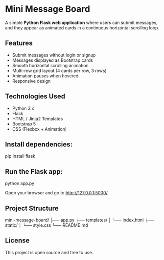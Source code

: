 # Mini Message Board

A simple **Python Flask web application** where users can submit messages, and they appear as animated cards in a continuous horizontal scrolling loop.

## Features

- Submit messages without login or signup
- Messages displayed as Bootstrap cards
- Smooth horizontal scrolling animation
- Multi-row grid layout (4 cards per row, 3 rows)
- Animation pauses when hovered
- Responsive design

## Technologies Used

- Python 3.x
- Flask
- HTML / Jinja2 Templates
- Bootstrap 5
- CSS (Flexbox + Animation)

## Install dependencies:

pip install flask


## Run the Flask app:

python app.py


Open your browser and go to http://127.0.0.1:5000/

## Project Structure
mini-message-board/
├── app.py
├── templates/
│   └── index.html
├── static/
│   └── style.css
└── README.md

## License

This project is open source and free to use.


